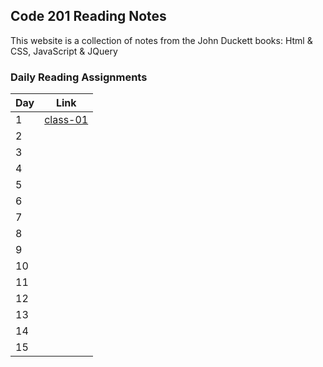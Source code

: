 ## Code 201 Reading Notes

This website is a collection of notes from the John Duckett books: Html & CSS, JavaScript & JQuery

### Daily Reading Assignments

|Day  |Link                 |
|-----|---------------------|
|1    | [class-01](https://coreydejong.github.io/reading-notes/class-01)                 |
|2    |                     |
|3    |                     |
|4    |                     |
|5    |                     |
|6    |                     |
|7    |                     |
|8    |                     |
|9    |                     |
|10   |                     |
|11   |                     |
|12   |                     |
|13   |                     |
|14   |                     |
|15   |                     |
